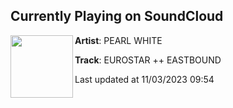 ## Currently Playing on SoundCloud

[<img align="left" width="100" src="https://i1.sndcdn.com/artworks-RCLPiZaMkLNeHFVs-c57sIQ-t500x500.jpg">](https://soundcloud.com/pearlywhite/eurostar-eastbound)

**Artist**: PEARL WHITE 

**Track**: EUROSTAR ++ EASTBOUND

Last updated at 11/03/2023 09:54
